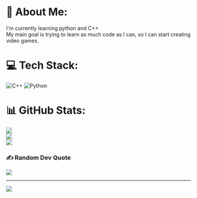 # 💫 About Me:
I'm currently learning python and C++<br>My main goal is trying to learn as much code as I can, so I can start creating video games.




# 💻 Tech Stack:
![C++](https://img.shields.io/badge/c++-%2300599C.svg?style=for-the-badge&logo=c%2B%2B&logoColor=white) ![Python](https://img.shields.io/badge/python-3670A0?style=for-the-badge&logo=python&logoColor=ffdd54)
# 📊 GitHub Stats:
![](https://github-readme-stats.vercel.app/api?username=NiteNova&theme=react&hide_border=false&include_all_commits=true&count_private=true)<br/>
![](https://github-readme-streak-stats.herokuapp.com/?user=NiteNova&theme=react&hide_border=false)<br/>
![](https://github-readme-stats.vercel.app/api/top-langs/?username=NiteNova&theme=react&hide_border=false&include_all_commits=true&count_private=true&layout=compact)

### ✍️ Random Dev Quote
![](https://quotes-github-readme.vercel.app/api?type=horizontal&theme=tokyonight)

---
[![](https://visitcount.itsvg.in/api?id=NiteNova&icon=2&color=12)](https://visitcount.itsvg.in)
